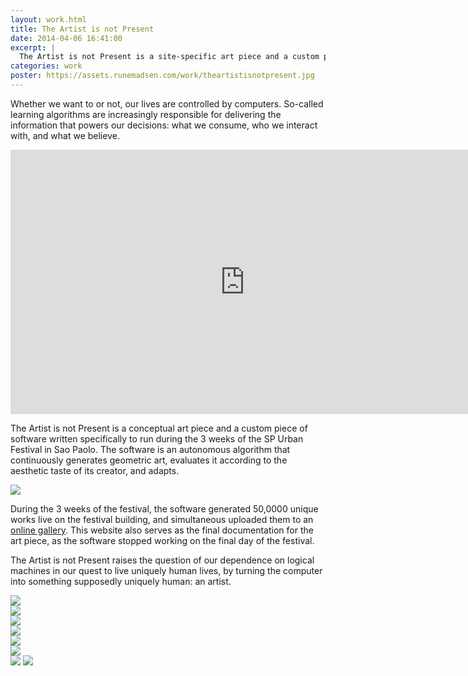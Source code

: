```yaml
---
layout: work.html
title: The Artist is not Present
date: 2014-04-06 16:41:00
excerpt: |
  The Artist is not Present is a site-specific art piece and a custom piece of software written specifically to run during the 3 weeks of the SP Urban Festival in Sao Paolo. The software is an autonomous algorithm that continuously generates geometric art, evaluates it according to the aesthetic taste of its creator, and adapts.
categories: work
poster: https://assets.runemadsen.com/work/theartistisnotpresent.jpg
---
```


Whether we want to or not, our lives are controlled by computers. So-called learning algorithms are increasingly responsible for delivering the information that powers our decisions: what we consume, who we interact with, and what we believe.

<div class="wide-750">
<iframe src="https://player.vimeo.com/video/109826843?title=0&amp;byline=0&amp;portrait=0&amp;color=ffd663" width="750" height="423" frameborder="0"> </iframe>
</div>

The Artist is not Present is a conceptual art piece and a custom piece of software written specifically to run during the 3 weeks of the SP Urban Festival in Sao Paolo. The software is an autonomous algorithm that continuously generates geometric art, evaluates it according to the aesthetic taste of its creator, and adapts.

<div class="wide-750">
  <img src="https://assets.runemadsen.com/work/theartistisnotpresent.jpg" />
</div>

During the 3 weeks of the festival, the software generated 50,0000 unique works live on the festival building, and simultaneous uploaded them to an [online gallery](http://www.theartistisnotpresent.com). This website also serves as the final documentation for the art piece, as the software stopped working on the final day of the festival.

The Artist is not Present raises the question of our dependence on logical machines in our quest to live uniquely human lives, by turning the computer into something supposedly uniquely human: an artist.

<div class="wide-750">
  <img src="https://assets.runemadsen.com/work/theartistisnotpresent4.jpg" />
</div>

<div class="wide-750">
  <img src="https://assets.runemadsen.com/work/theartistisnotpresent5.jpg" />
</div>

<div class="wide-750">
  <img src="https://assets.runemadsen.com/work/theartistisnotpresent6.jpg" />
</div>

<div class="wide-750">
  <img src="https://assets.runemadsen.com/work/theartistisnotpresent7.jpg" />
</div>

<div class="wide-750">
  <img src="https://assets.runemadsen.com/work/theartistisnotpresent8.jpg" />
</div>

<div class="wide-750">
  <img src="https://assets.runemadsen.com/work/theartistisnotpresent9.jpg" />
</div>

<img src="https://assets.runemadsen.com/work/theartistisnotpresent2.jpg" />

<img src="https://assets.runemadsen.com/work/theartistisnotpresent3.jpg" />
